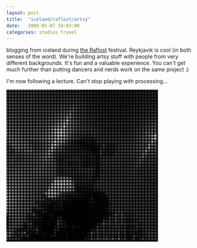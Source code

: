 ```yaml
---
layout: post
title:  "iceland/raflost/artsy"
date:   2009-05-07 19:03:08 
categories: studies travel 
---
```

blogging from iceland during [the Raflost](http://halli.lhi.is/raflosti/) festival. Reykjavik is cool (in both senses of the word). We're building artsy stuff with people from very different backgrounds. It's fun and a valuable experience. You can't get much further than putting dancers and nerds work on the same project :)

I'm now following a lecture. Can't stop playing with processing...

![](/images/kassi/fa9fc7adfe1ac6522717e9e5f35179d3.jpg)
